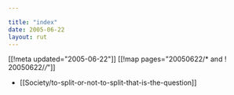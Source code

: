 ```yaml
---

title: "index"
date: 2005-06-22
layout: rut
---
```


[[!meta updated="2005-06-22"]]
[[!map pages="20050622/* and ! 20050622/*/*"]]
* [[Society/to-split-or-not-to-split-that-is-the-question]]
